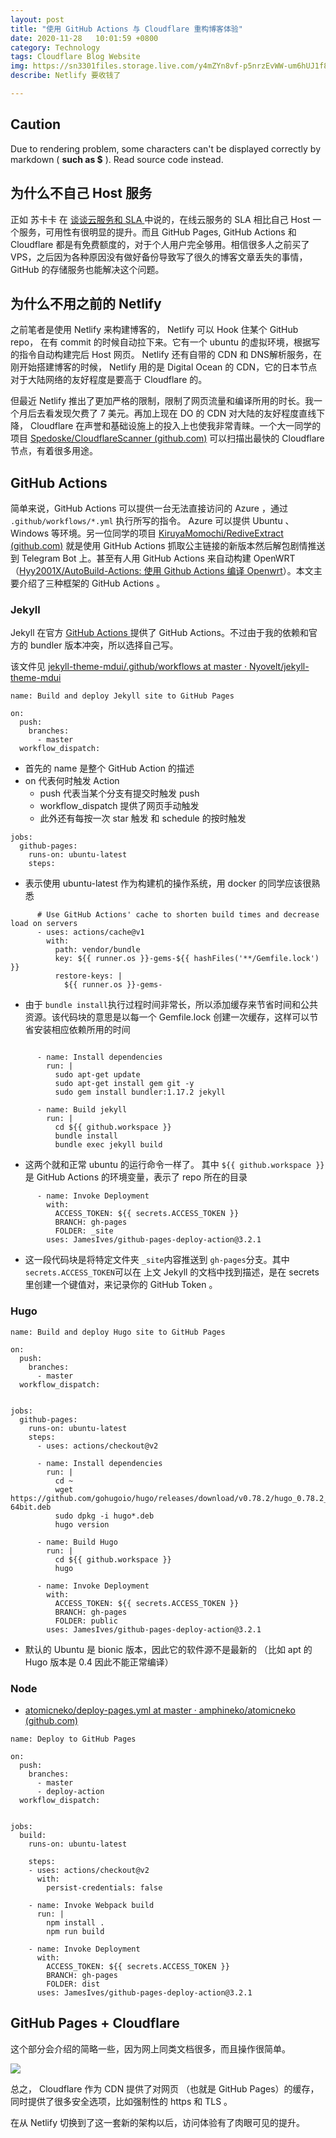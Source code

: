 ```yaml
---
layout: post
title: "使用 GitHub Actions 与 Cloudflare 重构博客体验"
date: 2020-11-28   10:01:59 +0800
category: Technology
tags: Cloudflare Blog Website
img: https://sn3301files.storage.live.com/y4mZYn8vf-p5nrzEvWW-um6hUJ1f8Su2Qo4Yz-LMD9h1h2lk_6Zynu5KmSaN9pgz9H-Sa76WUhuyvurPQ8bfvx4P8XE7qOJGBi_WWAN5g0ycQMLQt7uHc8fNR2hwB54kB7ZgmJSEYcYZBseNJcwc-IvJS93TwbcQMSOLbHaEDqcYHt6ZJ1Fqi2dmkC9NMLbsjT6?width=660&height=440&cropmode=none
describe: Netlify 要收钱了

---
```


## Caution

Due to rendering problem, some characters can't be displayed correctly by markdown ( **such as $** ). Read source code instead.

## 为什么不自己 Host 服务

正如 苏卡卡 在  [ 谈谈云服务和 SLA ]( https://blog.skk.moe/post/cloud-and-sla/ )  中说的，在线云服务的 SLA 相比自己 Host 一个服务，可用性有很明显的提升。而且 GitHub Pages, GitHub Actions 和 Cloudflare 都是有免费额度的，对于个人用户完全够用。相信很多人之前买了 VPS，之后因为各种原因没有做好备份导致写了很久的博客文章丢失的事情，GitHub 的存储服务也能解决这个问题。



## 为什么不用之前的 Netlify

之前笔者是使用 Netlify 来构建博客的， Netlify 可以 Hook 住某个 GitHub repo， 在有 commit 的时候自动拉下来。它有一个 ubuntu 的虚拟环境，根据写的指令自动构建完后 Host 网页。 Netlify 还有自带的 CDN 和 DNS解析服务，在刚开始搭建博客的时候， Netlify 用的是 Digital Ocean 的 CDN，它的日本节点对于大陆网络的友好程度是要高于 Cloudflare 的。

但最近 Netlify 推出了更加严格的限制，限制了网页流量和编译所用的时长。我一个月后去看发现欠费了 7 美元。再加上现在 DO 的 CDN 对大陆的友好程度直线下降， Cloudflare 在声誉和基础设施上的投入上也使我非常青睐。一个大一同学的项目  [Spedoske/CloudflareScanner (github.com)](https://github.com/Spedoske/CloudflareScanner) 可以扫描出最快的 Cloudflare 节点，有着很多用途。

## GitHub Actions

简单来说，GitHub Actions 可以提供一台无法直接访问的 Azure ，通过 `.github/workflows/*.yml` 执行所写的指令。 Azure 可以提供 Ubuntu 、 Windows 等环境。另一位同学的项目 [KiruyaMomochi/RediveExtract (github.com)](https://github.com/KiruyaMomochi/RediveExtract) 就是使用 GitHub Actions 抓取公主链接的新版本然后解包剧情推送到 Telegram Bot 上。甚至有人用 GitHub Actions 来自动构建 OpenWRT （[Hyy2001X/AutoBuild-Actions: 使用 Github Actions 编译 Openwrt](https://github.com/Hyy2001X/AutoBuild-Actions)）。本文主要介绍了三种框架的 GitHub Actions 。

### Jekyll

Jekyll 在官方 [GitHub Actions ](https://jekyllrb.com/docs/continuous-integration/github-actions/) 提供了 GitHub Actions。不过由于我的依赖和官方的 bundler 版本冲突，所以选择自己写。

该文件见  [jekyll-theme-mdui/.github/workflows at master · Nyovelt/jekyll-theme-mdui](https://github.com/Nyovelt/jekyll-theme-mdui/tree/master/.github/workflows)


```
name: Build and deploy Jekyll site to GitHub Pages

on:
  push:
    branches:
      - master
  workflow_dispatch:
```

- 首先的 name 是整个 GitHub Action 的描述
- on 代表何时触发 Action
  - push 代表当某个分支有提交时触发 push
  - workflow_dispatch 提供了网页手动触发
  - 此外还有每按一次 star 触发 和 schedule 的按时触发

```
jobs:
  github-pages:
    runs-on: ubuntu-latest
    steps:
```

- 表示使用 ubuntu-latest 作为构建机的操作系统，用 docker 的同学应该很熟悉

```
      # Use GitHub Actions' cache to shorten build times and decrease load on servers
      - uses: actions/cache@v1
        with:
          path: vendor/bundle
          key: ${{ runner.os }}-gems-${{ hashFiles('**/Gemfile.lock') }}
          restore-keys: |
            ${{ runner.os }}-gems-
```

- 由于 `bundle install`执行过程时间非常长，所以添加缓存来节省时间和公共资源。该代码块的意思是以每一个 Gemfile.lock 创建一次缓存，这样可以节省安装相应依赖所用的时间

```

      - name: Install dependencies
        run: |
          sudo apt-get update
          sudo apt-get install gem git -y
          sudo gem install bundler:1.17.2 jekyll

      - name: Build jekyll
        run: |
          cd ${{ github.workspace }}
          bundle install
          bundle exec jekyll build
```

- 这两个就和正常 ubuntu 的运行命令一样了。 其中 `${{ github.workspace }}`是 GitHub Actions 的环境变量，表示了 repo 所在的目录

```
      - name: Invoke Deployment
        with:
          ACCESS_TOKEN: ${{ secrets.ACCESS_TOKEN }}
          BRANCH: gh-pages
          FOLDER: _site
        uses: JamesIves/github-pages-deploy-action@3.2.1
```

- 这一段代码块是将特定文件夹 `_site`内容推送到 `gh-pages`分支。其中 `secrets.ACCESS_TOKEN`可以在 上文 Jekyll 的文档中找到描述，是在 secrets 里创建一个键值对，来记录你的 GitHub Token 。

### Hugo

```
name: Build and deploy Hugo site to GitHub Pages

on:
  push:
    branches:
      - master
  workflow_dispatch:
  

jobs:
  github-pages:
    runs-on: ubuntu-latest
    steps:
      - uses: actions/checkout@v2

      - name: Install dependencies
        run: |
          cd ~
          wget https://github.com/gohugoio/hugo/releases/download/v0.78.2/hugo_0.78.2_Linux-64bit.deb
          sudo dpkg -i hugo*.deb
          hugo version
           
      - name: Build Hugo
        run: |
          cd ${{ github.workspace }}
          hugo
          
      - name: Invoke Deployment
        with:
          ACCESS_TOKEN: ${{ secrets.ACCESS_TOKEN }}
          BRANCH: gh-pages
          FOLDER: public
        uses: JamesIves/github-pages-deploy-action@3.2.1
```

- 默认的 Ubuntu 是 bionic 版本，因此它的软件源不是最新的 （比如 apt 的 Hugo 版本是 0.4 因此不能正常编译）

### Node

- [atomicneko/deploy-pages.yml at master · amphineko/atomicneko (github.com)](https://github.com/amphineko/atomicneko/blob/master/.github/workflows/deploy-pages.yml)

```
name: Deploy to GitHub Pages

on:
  push:
    branches: 
      - master
      - deploy-action
  workflow_dispatch:
  

jobs:
  build:
    runs-on: ubuntu-latest

    steps:
    - uses: actions/checkout@v2
      with:
        persist-credentials: false

    - name: Invoke Webpack build
      run: |
        npm install .
        npm run build

    - name: Invoke Deployment
      with:
        ACCESS_TOKEN: ${{ secrets.ACCESS_TOKEN }}
        BRANCH: gh-pages
        FOLDER: dist
      uses: JamesIves/github-pages-deploy-action@3.2.1

```



## GitHub Pages + Cloudflare

这个部分会介绍的简略一些，因为网上同类文档很多，而且操作很简单。

![](https://sn3301files.storage.live.com/y4mW-R9hfnuB-2UE2bDy4bqoWFMDe08UL1prmOjxt4HU23XIsTj6OMY595LcnBBv7UsmPabV16ys7ZaGxIf7Qm8JUb4FKKwnE3Hy_pCkEe9Cdl24YMt28ecm5BOaMT9NpoK4mDBDKEsxljhCa7Z7uJcHUtB9VUkJ3xMzrXPDJrGgFG7GE6vJLdvmcxOZrC-_pG4?width=1024&height=442&cropmode=none)

总之， Cloudflare 作为 CDN 提供了对网页 （也就是 GitHub Pages）的缓存，同时提供了很多安全选项，比如强制性的 https 和 TLS 。

在从 Netlify 切换到了这一套新的架构以后，访问体验有了肉眼可见的提升。